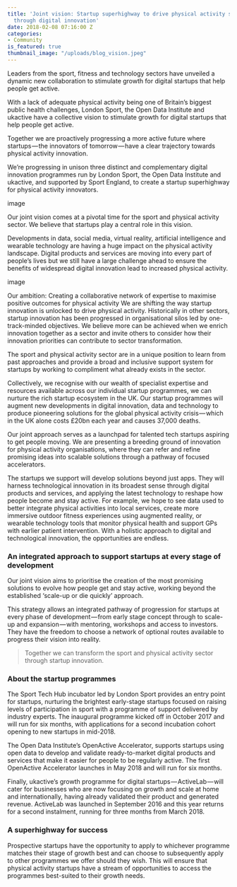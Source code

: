 ```yaml
---
title: 'Joint vision: Startup superhighway to drive physical activity sector growth
  through digital innovation'
date: 2018-02-08 07:16:00 Z
categories:
- Community
is_featured: true
thumbnail_image: "/uploads/blog_vision.jpeg"
---
```


Leaders from the sport, fitness and technology sectors have unveiled a dynamic new collaboration to stimulate growth for digital startups that help people get active.

With a lack of adequate physical activity being one of Britain’s biggest public health challenges, London Sport, the Open Data Institute and ukactive have a collective vision to stimulate growth for digital startups that help people get active.

Together we are proactively progressing a more active future where startups — the innovators of tomorrow — have a clear trajectory towards physical activity innovation.

We’re progressing in unison three distinct and complementary digital innovation programmes run by London Sport, the Open Data Institute and ukactive, and supported by Sport England, to create a startup superhighway for physical activity innovators.

image 

Our joint vision comes at a pivotal time for the sport and physical activity sector. We believe that startups play a central role in this vision.

Developments in data, social media, virtual reality, artificial intelligence and wearable technology are having a huge impact on the physical activity landscape. Digital products and services are moving into every part of people’s lives but we still have a large challenge ahead to ensure the benefits of widespread digital innovation lead to increased physical activity.

image

Our ambition: Creating a collaborative network of expertise to maximise positive outcomes for physical activity
We are shifting the way startup innovation is unlocked to drive physical activity. Historically in other sectors, startup innovation has been progressed in organisational silos led by one-track-minded objectives. We believe more can be achieved when we enrich innovation together as a sector and invite others to consider how their innovation priorities can contribute to sector transformation.

The sport and physical activity sector are in a unique position to learn from past approaches and provide a broad and inclusive support system for startups by working to compliment what already exists in the sector.

Collectively, we recognise with our wealth of specialist expertise and resources available across our individual startup programmes, we can nurture the rich startup ecosystem in the UK. Our startup programmes will augment new developments in digital innovation, data and technology to produce pioneering solutions for the global physical activity crisis — which in the UK alone costs £20bn each year and causes 37,000 deaths.

Our joint approach serves as a launchpad for talented tech startups aspiring to get people moving. We are presenting a breeding ground of innovation for physical activity organisations, where they can refer and refine promising ideas into scalable solutions through a pathway of focused accelerators.

The startups we support will develop solutions beyond just apps. They will harness technological innovation in its broadest sense through digital products and services, and applying the latest technology to reshape how people become and stay active. For example, we hope to see data used to better integrate physical activities into local services, create more immersive outdoor fitness experiences using augmented reality, or wearable technology tools that monitor physical health and support GPs with earlier patient intervention. With a holistic approach to digital and technological innovation, the opportunities are endless.

### An integrated approach to support startups at every stage of development

Our joint vision aims to prioritise the creation of the most promising solutions to evolve how people get and stay active, working beyond the established ‘scale-up or die quickly’ approach.

This strategy allows an integrated pathway of progression for startups at every phase of development — from early stage concept through to scale-up and expansion — with mentoring, workshops and access to investors. They have the freedom to choose a network of optional routes available to progress their vision into reality.

> Together we can transform the sport and physical activity sector through startup innovation.

### About the startup programmes

The Sport Tech Hub incubator led by London Sport provides an entry point for startups, nurturing the brightest early-stage startups focused on raising levels of participation in sport with a programme of support delivered by industry experts. The inaugural programme kicked off in October 2017 and will run for six months, with applications for a second incubation cohort opening to new startups in mid-2018.

The Open Data Institute’s OpenActive Accelerator, supports startups using open data to develop and validate ready-to-market digital products and services that make it easier for people to be regularly active. The first OpenActive Accelerator launches in May 2018 and will run for six months.

Finally, ukactive’s growth programme for digital startups — ActiveLab — will cater for businesses who are now focusing on growth and scale at home and internationally, having already validated their product and generated revenue. ActiveLab was launched in September 2016 and this year returns for a second instalment, running for three months from March 2018.

### A superhighway for success

Prospective startups have the opportunity to apply to whichever programme matches their stage of growth best and can choose to subsequently apply to other programmes we offer should they wish. This will ensure that physical activity startups have a stream of opportunities to access the programmes best-suited to their growth needs.